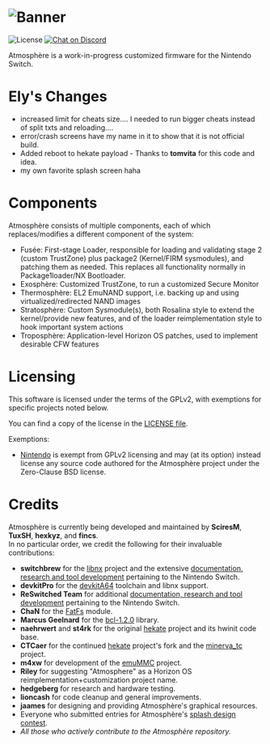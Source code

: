 
![Banner](img/banner.png?raw=true)
=====

![License](https://img.shields.io/badge/License-GPLv2-blue.svg)
[![Chat on Discord](https://img.shields.io/badge/Discord-5865f2?logo=discord&logoColor=white)](https://discordapp.com/invite/ZdqEhed)

Atmosphère is a work-in-progress customized firmware for the Nintendo Switch.

Ely's Changes
=====
* increased limit for cheats size....  I needed to run bigger cheats instead of split txts and reloading....    
* error/crash screens have my name in it to show that it is not official build.    
* Added reboot to hekate payload - Thanks to __tomvita__ for this code and idea. 
* my own favorite splash screen haha        

Components
=====

Atmosphère consists of multiple components, each of which replaces/modifies a different component of the system:

* Fusée: First-stage Loader, responsible for loading and validating stage 2 (custom TrustZone) plus package2 (Kernel/FIRM sysmodules), and patching them as needed. This replaces all functionality normally in Package1loader/NX Bootloader.
* Exosphère: Customized TrustZone, to run a customized Secure Monitor
* Thermosphère: EL2 EmuNAND support, i.e. backing up and using virtualized/redirected NAND images
* Stratosphère: Custom Sysmodule(s), both Rosalina style to extend the kernel/provide new features, and of the loader reimplementation style to hook important system actions
* Troposphère: Application-level Horizon OS patches, used to implement desirable CFW features

Licensing
=====

This software is licensed under the terms of the GPLv2, with exemptions for specific projects noted below.

You can find a copy of the license in the [LICENSE file](LICENSE).

Exemptions:
* [Nintendo](https://github.com/Nintendo) is exempt from GPLv2 licensing and may (at its option) instead license any source code authored for the Atmosphère project under the Zero-Clause BSD license.

Credits
=====

Atmosphère is currently being developed and maintained by __SciresM__, __TuxSH__, __hexkyz__, and __fincs__.<br>
In no particular order, we credit the following for their invaluable contributions:

* __switchbrew__ for the [libnx](https://github.com/switchbrew/libnx) project and the extensive [documentation, research and tool development](http://switchbrew.org) pertaining to the Nintendo Switch.
* __devkitPro__ for the [devkitA64](https://devkitpro.org/) toolchain and libnx support.
* __ReSwitched Team__ for additional [documentation, research and tool development](https://reswitched.github.io/) pertaining to the Nintendo Switch.
* __ChaN__ for the [FatFs](http://elm-chan.org/fsw/ff/00index_e.html) module.
* __Marcus Geelnard__ for the [bcl-1.2.0](https://sourceforge.net/projects/bcl/files/bcl/bcl-1.2.0) library.
* __naehrwert__ and __st4rk__ for the original [hekate](https://github.com/nwert/hekate) project and its hwinit code base.
* __CTCaer__ for the continued [hekate](https://github.com/CTCaer/hekate) project's fork and the [minerva_tc](https://github.com/CTCaer/minerva_tc) project.
* __m4xw__ for development of the [emuMMC](https://github.com/m4xw/emummc) project.
* __Riley__ for suggesting "Atmosphere" as a Horizon OS reimplementation+customization project name.
* __hedgeberg__ for research and hardware testing.
* __lioncash__ for code cleanup and general improvements.
* __jaames__ for designing and providing Atmosphère's graphical resources.
* Everyone who submitted entries for Atmosphère's [splash design contest](https://github.com/Atmosphere-NX/Atmosphere-splashes).
* _All those who actively contribute to the Atmosphère repository._
